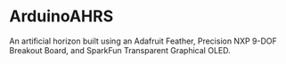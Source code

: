 # ArduinoAHRS
An artificial horizon built using an Adafruit Feather, Precision NXP 9-DOF Breakout Board, and SparkFun Transparent Graphical OLED.
